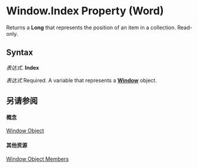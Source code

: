 
# Window.Index Property (Word)

Returns a  **Long** that represents the position of an item in a collection. Read-only.


## Syntax

 _表达式_. **Index**

 _表达式_ Required. A variable that represents a **[Window](d92f83f9-ae44-56c0-4584-7a9359253c6d.md)** object.


## 另请参阅


#### 概念


[Window Object](d92f83f9-ae44-56c0-4584-7a9359253c6d.md)
#### 其他资源


[Window Object Members](http://msdn.microsoft.com/library/c0dec747-3695-4f96-ea25-05b6494aad7e%28Office.15%29.aspx)